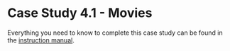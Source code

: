# Case Study 4.1 - Movies

Everything you need to know to complete this case study can be found in the [instruction manual](https://courses.xpro.mit.edu/asset-v1:xPRO+DSx+R11+type@asset+block@4.1_instruction_manual_11.html).